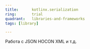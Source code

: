 ```yaml
---
title:      kotlinx.serialization
ring:       trial
quadrant:   libraries-and-frameworks
tags: [library]

---
```


Работа с JSON HOCON XML и т.д.
